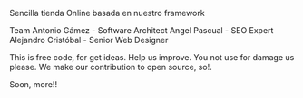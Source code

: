 Sencilla tienda Online basada en nuestro framework

Team
Antonio Gámez - Software Architect
Angel Pascual - SEO Expert
Alejandro Cristóbal - Senior Web Designer

This is free code, for get ideas. Help us improve. You not use for damage us please. We make our contribution to open source, so!.

Soon, more!!
